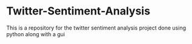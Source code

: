 # Twitter-Sentiment-Analysis
This is a repository for the twitter sentiment analysis project done using python along with a gui
